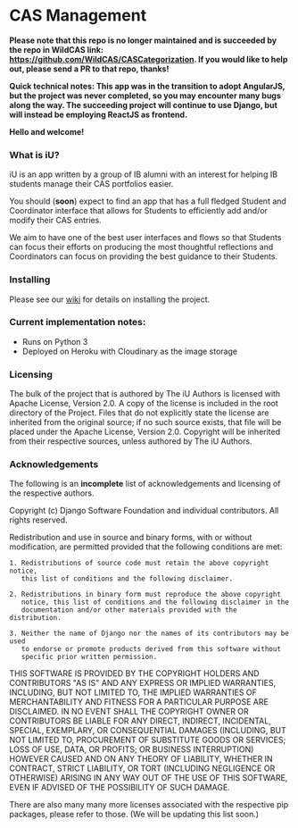 CAS Management
===
**Please note that this repo is no longer maintained and is succeeded by the repo
in WildCAS link: https://github.com/WildCAS/CASCategorization. If you would like to help out, please send a PR to that repo, thanks!**

**Quick technical notes: This app was in the transition to adopt AngularJS, but the project was never completed, so you may encounter many bugs along the way. The succeeding project will continue to use Django, but will instead be employing ReactJS as frontend.**


**Hello and welcome!**

### What is iU?

iU is an app written by a group of IB alumni with an interest for helping IB
students manage their CAS portfolios easier.

You should (**soon**) expect to find an app that has a full fledged Student and Coordinator interface that allows for Students to efficiently add and/or modify their CAS entries.

We aim to have one of the best user interfaces and flows so that Students can focus their efforts on producing the most thoughtful reflections and Coordinators can focus on providing the best guidance to their Students.

### Installing

Please see our [wiki](https://github.com/kevinlee12/iU/wiki/Installing-the-Project-Locally) for details on installing the project.

### Current implementation notes:
- Runs on Python 3
- Deployed on Heroku with Cloudinary as the image storage

### Licensing
The bulk of the project that is authored by The iU Authors is licensed with Apache License, Version 2.0.
A copy of the license is included in the root directory of the Project. Files that do not explicitly state
the license are inherited from the original source; if no such source exists, that file will be placed
under the Apache License, Version 2.0. Copyright will be inherited from their respective sources, unless
authored by The iU Authors.

### Acknowledgements
The following is an **incomplete** list of acknowledgements and licensing of the respective authors.

Copyright (c) Django Software Foundation and individual contributors.
All rights reserved.

Redistribution and use in source and binary forms, with or without modification,
are permitted provided that the following conditions are met:

    1. Redistributions of source code must retain the above copyright notice,
       this list of conditions and the following disclaimer.

    2. Redistributions in binary form must reproduce the above copyright
       notice, this list of conditions and the following disclaimer in the
       documentation and/or other materials provided with the distribution.

    3. Neither the name of Django nor the names of its contributors may be used
       to endorse or promote products derived from this software without
       specific prior written permission.

THIS SOFTWARE IS PROVIDED BY THE COPYRIGHT HOLDERS AND CONTRIBUTORS "AS IS" AND
ANY EXPRESS OR IMPLIED WARRANTIES, INCLUDING, BUT NOT LIMITED TO, THE IMPLIED
WARRANTIES OF MERCHANTABILITY AND FITNESS FOR A PARTICULAR PURPOSE ARE
DISCLAIMED. IN NO EVENT SHALL THE COPYRIGHT OWNER OR CONTRIBUTORS BE LIABLE FOR
ANY DIRECT, INDIRECT, INCIDENTAL, SPECIAL, EXEMPLARY, OR CONSEQUENTIAL DAMAGES
(INCLUDING, BUT NOT LIMITED TO, PROCUREMENT OF SUBSTITUTE GOODS OR SERVICES;
LOSS OF USE, DATA, OR PROFITS; OR BUSINESS INTERRUPTION) HOWEVER CAUSED AND ON
ANY THEORY OF LIABILITY, WHETHER IN CONTRACT, STRICT LIABILITY, OR TORT
(INCLUDING NEGLIGENCE OR OTHERWISE) ARISING IN ANY WAY OUT OF THE USE OF THIS
SOFTWARE, EVEN IF ADVISED OF THE POSSIBILITY OF SUCH DAMAGE.

There are also many many more licenses associated with the respective pip packages, please
refer to those. (We will be updating this list soon.)
